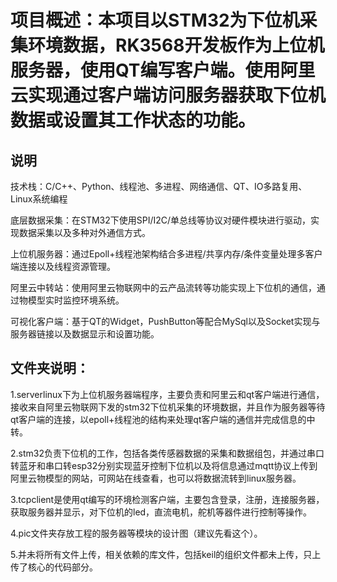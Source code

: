 # 项目概述：本项目以STM32为下位机采集环境数据，RK3568开发板作为上位机服务器，使用QT编写客户端。使用阿里云实现通过客户端访问服务器获取下位机数据或设置其工作状态的功能。
## 说明

技术栈：C/C++、Python、线程池、多进程、网络通信、QT、IO多路复用、Linux系统编程

底层数据采集：在STM32下使用SPI/I2C/单总线等协议对硬件模块进行驱动，实现数据采集以及多种对外通信方式。

上位机服务器：通过Epoll+线程池架构结合多进程/共享内存/条件变量处理多客户端连接以及线程资源管理。

阿里云中转站：使用阿里云物联网中的云产品流转等功能实现上下位机的通信，通过物模型实时监控环境系统。

可视化客户端：基于QT的Widget，PushButton等配合MySql以及Socket实现与服务器链接以及数据显示和设置功能。

## 文件夹说明：
1.serverlinux下为上位机服务器端程序，主要负责和阿里云和qt客户端进行通信，接收来自阿里云物联网下发的stm32下位机采集的环境数据，并且作为服务器等待qt客户端的连接，以epoll+线程池的结构来处理qt客户端的通信并完成信息的中转。

2.stm32负责下位机的工作，包括各类传感器数据的采集和数据组包，并通过串口转蓝牙和串口转esp32分别实现蓝牙控制下位机以及将信息通过mqtt协议上传到阿里云物模型的网站，可网站在线查看，也可以将数据流转到linux服务器。

3.tcpclient是使用qt编写的环境检测客户端，主要包含登录，注册，连接服务器，获取服务器并显示，对下位机的led，直流电机，舵机等器件进行控制等操作。

4.pic文件夹存放工程的服务器等模块的设计图（建议先看这个）。

5.并未将所有文件上传，相关依赖的库文件，包括keil的组织文件都未上传，只上传了核心的代码部分。
